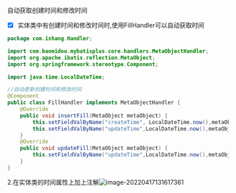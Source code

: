 自动获取创建时间和修改时间

- [x] 实体类中有创建时间和修改时间时,使用FillHandler可以自动获取时间

```java
package com.ishang.Handler;

import com.baomidou.mybatisplus.core.handlers.MetaObjectHandler;
import org.apache.ibatis.reflection.MetaObject;
import org.springframework.stereotype.Component;

import java.time.LocalDateTime;

//自动更新创建时间和修改时间
@Component
public class FillHandler implements MetaObjectHandler {
    @Override
    public void insertFill(MetaObject metaObject) {
        this.setFieldValByName("createTime", LocalDateTime.now(),metaObject);
        this.setFieldValByName("updateTime",LocalDateTime.now(),metaObject);
    }
    @Override
    public void updateFill(MetaObject metaObject) {
        this.setFieldValByName("updateTime",LocalDateTime.now(),metaObject);
    }
}
```

2.在实体类的时间属性上加上注解![image-20220417131617361](C:\Users\DELL\AppData\Roaming\Typora\typora-user-images\image-20220417131617361.png)

